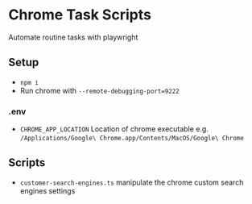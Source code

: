 # Chrome Task Scripts

Automate routine tasks with playwright

## Setup

* `npm i`
* Run chrome with `--remote-debugging-port=9222` 

### .env 

* `CHROME_APP_LOCATION` Location of chrome executable e.g. `/Applications/Google\ Chrome.app/Contents/MacOS/Google\ Chrome`

## Scripts

* `customer-search-engines.ts` manipulate the chrome custom search engines settings
